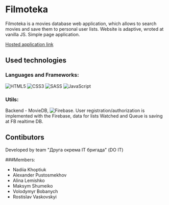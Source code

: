 # Filmoteka

Filmoteka is a movies database web application, which allows to search movies and save them to personal user lists. 
Website is adaptive, wroted at vanilla JS.
Simple page application.

[Hosted application link](https://nadiakhoptiuk.github.io/filmoteka_project/)

## Used technologies

### Languages and Frameworks:
![HTML5](https://img.shields.io/badge/html5-%23E34F26.svg?style=for-the-badge&logo=html5&logoColor=white)
![CSS3](https://img.shields.io/badge/css3-%231572B6.svg?style=for-the-badge&logo=css3&logoColor=white)
![SASS](https://img.shields.io/badge/SASS-hotpink.svg?style=for-the-badge&logo=SASS&logoColor=white)
![JavaScript](https://img.shields.io/badge/javascript-%23323330.svg?style=for-the-badge&logo=javascript&logoColor=%23F7DF1E)

### Utils:
Backend - MovieDB, ![Firebase](https://img.shields.io/badge/Firebase-039BE5?style=for-the-badge&logo=Firebase&logoColor=white).
User registration/authorization is implemented with the Firebase, data for lists Watched and Queue is saving at FB realtime DB.

## Contibutors

Developed by team "Друга окрема ІТ бригада" (DO IT)

###Members:
- Nadiia Khoptiuk
- Alexander Pustosmekhov
- Alina Lemishko
- Maksym Shumeiko
- Volodymyr Bobanych
- Rostislav Vaskovskyi
